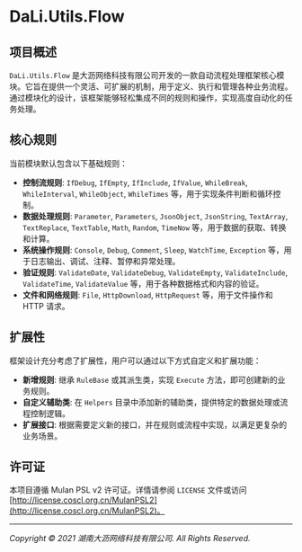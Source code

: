 # DaLi.Utils.Flow

## 项目概述

`DaLi.Utils.Flow` 是大沥网络科技有限公司开发的一款自动流程处理框架核心模块。它旨在提供一个灵活、可扩展的机制，用于定义、执行和管理各种业务流程。通过模块化的设计，该框架能够轻松集成不同的规则和操作，实现高度自动化的任务处理。

## 核心规则

当前模块默认包含以下基础规则：

-   **控制流规则**: `IfDebug`, `IfEmpty`, `IfInclude`, `IfValue`, `WhileBreak`, `WhileInterval`, `WhileObject`, `WhileTimes` 等，用于实现条件判断和循环控制。
-   **数据处理规则**: `Parameter`, `Parameters`, `JsonObject`, `JsonString`, `TextArray`, `TextReplace`, `TextTable`, `Math`, `Random`, `TimeNow` 等，用于数据的获取、转换和计算。
-   **系统操作规则**: `Console`, `Debug`, `Comment`, `Sleep`, `WatchTime`, `Exception` 等，用于日志输出、调试、注释、暂停和异常处理。
-   **验证规则**: `ValidateDate`, `ValidateDebug`, `ValidateEmpty`, `ValidateInclude`, `ValidateTime`, `ValidateValue` 等，用于各种数据格式和内容的验证。
-   **文件和网络规则**: `File`, `HttpDownload`, `HttpRequest` 等，用于文件操作和 HTTP 请求。

## 扩展性

框架设计充分考虑了扩展性，用户可以通过以下方式自定义和扩展功能：

-   **新增规则**: 继承 `RuleBase` 或其派生类，实现 `Execute` 方法，即可创建新的业务规则。
-   **自定义辅助类**: 在 `Helpers` 目录中添加新的辅助类，提供特定的数据处理或流程控制逻辑。
-   **扩展接口**: 根据需要定义新的接口，并在规则或流程中实现，以满足更复杂的业务场景。

## 许可证

本项目遵循 Mulan PSL v2 许可证。详情请参阅 `LICENSE` 文件或访问 [http://license.coscl.org.cn/MulanPSL2](http://license.coscl.org.cn/MulanPSL2)。

---

_Copyright © 2021 湖南大沥网络科技有限公司. All Rights Reserved._
